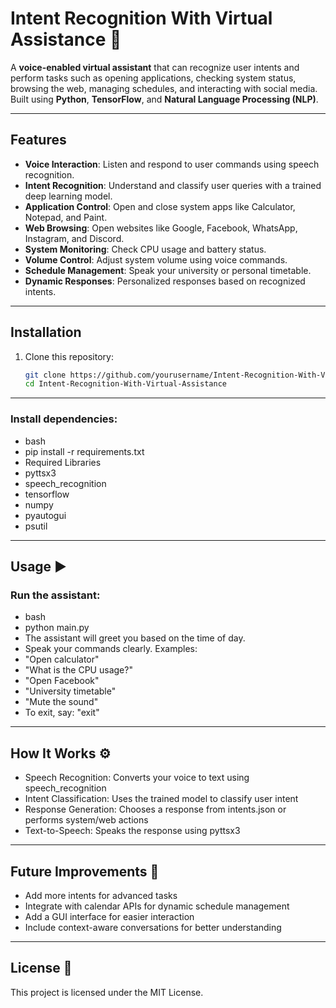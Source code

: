 # Intent Recognition With Virtual Assistance 🤖

A **voice-enabled virtual assistant** that can recognize user intents and perform tasks such as opening applications, checking system status, browsing the web, managing schedules, and interacting with social media. Built using **Python**, **TensorFlow**, and **Natural Language Processing (NLP)**.

---

## Features

- **Voice Interaction**: Listen and respond to user commands using speech recognition.
- **Intent Recognition**: Understand and classify user queries with a trained deep learning model.
- **Application Control**: Open and close system apps like Calculator, Notepad, and Paint.
- **Web Browsing**: Open websites like Google, Facebook, WhatsApp, Instagram, and Discord.
- **System Monitoring**: Check CPU usage and battery status.
- **Volume Control**: Adjust system volume using voice commands.
- **Schedule Management**: Speak your university or personal timetable.
- **Dynamic Responses**: Personalized responses based on recognized intents.

---

## Installation

1. Clone this repository:
   ```bash
   git clone https://github.com/yourusername/Intent-Recognition-With-Virtual-Assistance.git
   cd Intent-Recognition-With-Virtual-Assistance
   
---

### Install dependencies:
- bash
- pip install -r requirements.txt
- Required Libraries
- pyttsx3
- speech_recognition
- tensorflow
- numpy
- pyautogui
- psutil

---

## Usage ▶️
### Run the assistant:
- bash
- python main.py
- The assistant will greet you based on the time of day.
- Speak your commands clearly. Examples:
- "Open calculator"
- "What is the CPU usage?"
- "Open Facebook"
- "University timetable"
- "Mute the sound"
- To exit, say: "exit"

---

## How It Works ⚙️
- Speech Recognition: Converts your voice to text using speech_recognition
- Intent Classification: Uses the trained model to classify user intent
- Response Generation: Chooses a response from intents.json or performs system/web actions
- Text-to-Speech: Speaks the response using pyttsx3

---

## Future Improvements 🚀
- Add more intents for advanced tasks
- Integrate with calendar APIs for dynamic schedule management
- Add a GUI interface for easier interaction
- Include context-aware conversations for better understanding

---

## License 📄
This project is licensed under the MIT License.

